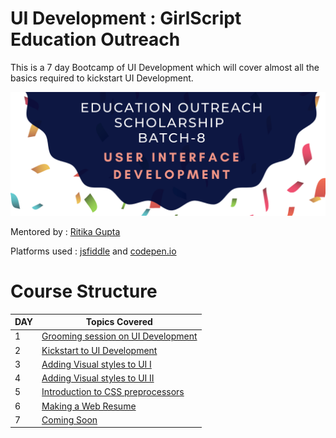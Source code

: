 # UI Development : GirlScript Education Outreach

This is a 7 day Bootcamp of UI Development which will cover almost all the basics required to kickstart UI Development.

![logo](logo.png)

Mentored by : [Ritika Gupta](https://www.linkedin.com/in/gritika1906/)

Platforms used : [jsfiddle](https://jsfiddle.net/) and [codepen.io](https://codepen.io/collection/AQPkmq )

# Course Structure

DAY | Topics Covered 
--- | --- 
1 | [Grooming session on UI Development](Class-1/Day1.html)
2 | [Kickstart to UI Development](Class-2/Day2.html) 
3 | [Adding Visual styles to UI I](Class-3/Day3.html)
4 | [Adding Visual styles to UI II](Class-4/Day4.html) 
5 | [Introduction to CSS preprocessors](Class-5/Day5.html) 
6 | [Making a Web Resume](Class-6/Day6.html)  
7 | [Coming Soon](Class-7/Day7.html) 
 
